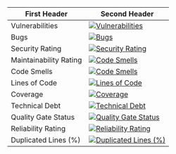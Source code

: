 | First Header  | Second Header |
| ------------- | ------------- |
| Vulnerabilities  | [![Vulnerabilities](https://sonarcloud.io/api/project_badges/measure?project=GigaChatTeam_AC&metric=vulnerabilities)](https://sonarcloud.io/summary/new_code?id=GigaChatTeam_AC)  |
| Bugs  | [![Bugs](https://sonarcloud.io/api/project_badges/measure?project=GigaChatTeam_AC&metric=bugs)](https://sonarcloud.io/summary/new_code?id=GigaChatTeam_AC)  |
| Security Rating  | [![Security Rating](https://sonarcloud.io/api/project_badges/measure?project=GigaChatTeam_AC&metric=security_rating)](https://sonarcloud.io/summary/new_code?id=GigaChatTeam_AC)  |
| Maintainability Rating  | [![Code Smells](https://sonarcloud.io/api/project_badges/measure?project=GigaChatTeam_AC&metric=sqale_rating)](https://sonarcloud.io/summary/new_code?id=GigaChatTeam_AC)  |
| Code Smells  | [![Code Smells](https://sonarcloud.io/api/project_badges/measure?project=GigaChatTeam_AC&metric=code_smells)](https://sonarcloud.io/summary/new_code?id=GigaChatTeam_AC)  |
| Lines of Code  | [![Lines of Code](https://sonarcloud.io/api/project_badges/measure?project=GigaChatTeam_AC&metric=ncloc)](https://sonarcloud.io/summary/new_code?id=GigaChatTeam_AC)  |
| Coverage  | [![Coverage](https://sonarcloud.io/api/project_badges/measure?project=GigaChatTeam_AC&metric=coverage)](https://sonarcloud.io/summary/new_code?id=GigaChatTeam_AC)  |
| Technical Debt  | [![Technical Debt](https://sonarcloud.io/api/project_badges/measure?project=GigaChatTeam_AC&metric=sqale_index)](https://sonarcloud.io/summary/new_code?id=GigaChatTeam_AC)  |
| Quality Gate Status  | [![Quality Gate Status](https://sonarcloud.io/api/project_badges/measure?project=GigaChatTeam_AC&metric=alert_status)](https://sonarcloud.io/summary/new_code?id=GigaChatTeam_AC)  |
| Reliability Rating  | [![Reliability Rating](https://sonarcloud.io/api/project_badges/measure?project=GigaChatTeam_AC&metric=reliability_rating)](https://sonarcloud.io/summary/new_code?id=GigaChatTeam_AC)  |
| Duplicated Lines (%)  | [![Duplicated Lines (%)](https://sonarcloud.io/api/project_badges/measure?project=GigaChatTeam_AC&metric=duplicated_lines_density)](https://sonarcloud.io/summary/new_code?id=GigaChatTeam_AC)  |
